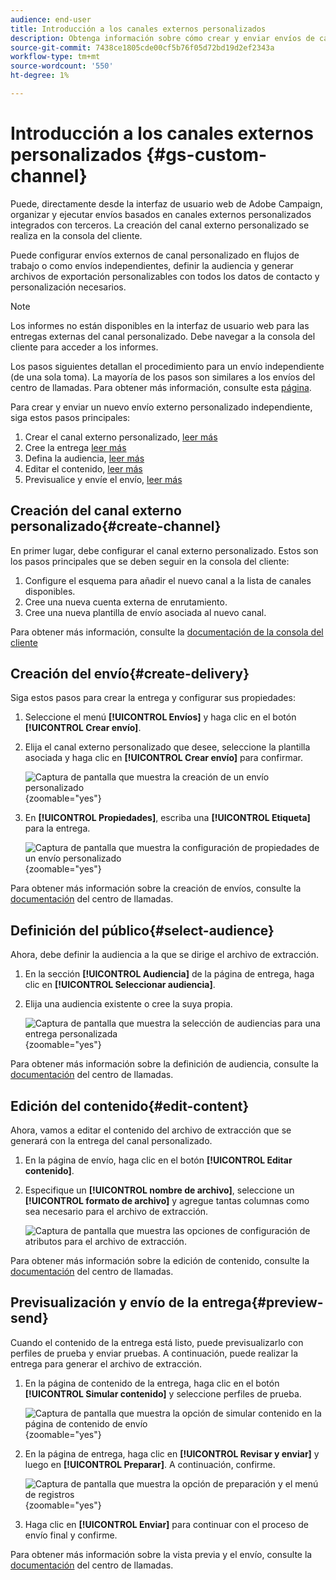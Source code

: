 ```yaml
---
audience: end-user
title: Introducción a los canales externos personalizados
description: Obtenga información sobre cómo crear y enviar envíos de canales externos personalizados con Adobe Campaign Web
source-git-commit: 7438ce1805cde00cf5b76f05d72bd19d2ef2343a
workflow-type: tm+mt
source-wordcount: '550'
ht-degree: 1%

---
```


# Introducción a los canales externos personalizados {#gs-custom-channel}

Puede, directamente desde la interfaz de usuario web de Adobe Campaign, organizar y ejecutar envíos basados en canales externos personalizados integrados con terceros. La creación del canal externo personalizado se realiza en la consola del cliente.

Puede configurar envíos externos de canal personalizado en flujos de trabajo o como envíos independientes, definir la audiencia y generar archivos de exportación personalizables con todos los datos de contacto y personalización necesarios.

>[!NOTE]
>
>Los informes no están disponibles en la interfaz de usuario web para las entregas externas del canal personalizado. Debe navegar a la consola del cliente para acceder a los informes.

Los pasos siguientes detallan el procedimiento para un envío independiente (de una sola toma). La mayoría de los pasos son similares a los envíos del centro de llamadas. Para obtener más información, consulte esta [página](../call-center/create-call-center.md).

Para crear y enviar un nuevo envío externo personalizado independiente, siga estos pasos principales:

1. Crear el canal externo personalizado, [leer más](#create-channel)
1. Cree la entrega [leer más](#create-delivery)
1. Defina la audiencia, [leer más](#select-audience)
1. Editar el contenido, [leer más](#edit-content)
1. Previsualice y envíe el envío, [leer más](#preview-send)

## Creación del canal externo personalizado{#create-channel}

En primer lugar, debe configurar el canal externo personalizado. Estos son los pasos principales que se deben seguir en la consola del cliente:

1. Configure el esquema para añadir el nuevo canal a la lista de canales disponibles.
1. Cree una nueva cuenta externa de enrutamiento.
1. Cree una nueva plantilla de envío asociada al nuevo canal.

Para obtener más información, consulte la [documentación de la consola del cliente](https://experienceleague.adobe.com/docs/campaign/campaign-v8/send/custom-channel.html?lang=es)

## Creación del envío{#create-delivery}

Siga estos pasos para crear la entrega y configurar sus propiedades:

1. Seleccione el menú **[!UICONTROL Envíos]** y haga clic en el botón **[!UICONTROL Crear envío]**.

1. Elija el canal externo personalizado que desee, seleccione la plantilla asociada y haga clic en **[!UICONTROL Crear envío]** para confirmar.

   ![Captura de pantalla que muestra la creación de un envío personalizado](assets/cus-create.png){zoomable="yes"}


1. En **[!UICONTROL Propiedades]**, escriba una **[!UICONTROL Etiqueta]** para la entrega.

   ![Captura de pantalla que muestra la configuración de propiedades de un envío personalizado](assets/cus-properties.png){zoomable="yes"}

Para obtener más información sobre la creación de envíos, consulte la [documentación](../call-center/create-call-center.md#create-delivery) del centro de llamadas.

## Definición del público{#select-audience}

Ahora, debe definir la audiencia a la que se dirige el archivo de extracción.

1. En la sección **[!UICONTROL Audiencia]** de la página de entrega, haga clic en **[!UICONTROL Seleccionar audiencia]**.

1. Elija una audiencia existente o cree la suya propia.

   ![Captura de pantalla que muestra la selección de audiencias para una entrega personalizada](assets/cc-audience2.png){zoomable="yes"}

Para obtener más información sobre la definición de audiencia, consulte la [documentación](../call-center/create-call-center.md#select-audience) del centro de llamadas.

## Edición del contenido{#edit-content}

Ahora, vamos a editar el contenido del archivo de extracción que se generará con la entrega del canal personalizado.

1. En la página de envío, haga clic en el botón **[!UICONTROL Editar contenido]**.

1. Especifique un **[!UICONTROL nombre de archivo]**, seleccione un **[!UICONTROL formato de archivo]** y agregue tantas columnas como sea necesario para el archivo de extracción.

   ![Captura de pantalla que muestra las opciones de configuración de atributos para el archivo de extracción.](assets/cc-content-attributes.png)

Para obtener más información sobre la edición de contenido, consulte la [documentación](../call-center/create-call-center.md#edit-content) del centro de llamadas.

## Previsualización y envío de la entrega{#preview-send}

Cuando el contenido de la entrega está listo, puede previsualizarlo con perfiles de prueba y enviar pruebas. A continuación, puede realizar la entrega para generar el archivo de extracción.

1. En la página de contenido de la entrega, haga clic en el botón **[!UICONTROL Simular contenido]** y seleccione perfiles de prueba.

   ![Captura de pantalla que muestra la opción de simular contenido en la página de contenido de envío](assets/cus-simulate.png){zoomable="yes"}

1. En la página de entrega, haga clic en **[!UICONTROL Revisar y enviar]** y luego en **[!UICONTROL Preparar]**. A continuación, confirme.

   ![Captura de pantalla que muestra la opción de preparación y el menú de registros](assets/cus-prepare.png){zoomable="yes"}

1. Haga clic en **[!UICONTROL Enviar]** para continuar con el proceso de envío final y confirme.

Para obtener más información sobre la vista previa y el envío, consulte la [documentación](../call-center/create-call-center.md#preview-send) del centro de llamadas.
